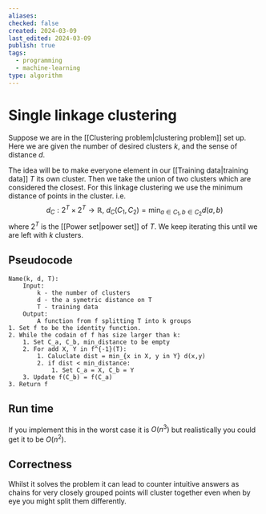```yaml
---
aliases: 
checked: false
created: 2024-03-09
last_edited: 2024-03-09
publish: true
tags:
  - programming
  - machine-learning
type: algorithm
---
```

# Single linkage clustering

Suppose we are in the [[Clustering problem|clustering problem]] set up. Here we are given the number of desired clusters $k$, and the sense of distance $d$.

The idea will be to make everyone element in our [[Training data|training data]] $T$ its own cluster. Then we take the union of two clusters which are considered the closest. For this linkage clustering we use the minimum distance of points in the cluster. i.e.
$$
d_C: 2^T \times 2^T \rightarrow \mathbb{R}, \ d_C(C_1, C_2) = \min_{a \in C_1, b \in C_2} d(a,b)
$$
where $2^T$ is the [[Power set|power set]] of $T$. We keep iterating this until we are left with $k$ clusters.

## Pseudocode

```pseudocode
Name(k, d, T):
	Input:
		k - the number of clusters
		d - the a symetric distance on T
		T - training data
	Output:
		A function from f splitting T into k groups
1. Set f to be the identity function.
2. While the codain of f has size larger than k:
	1. Set C_a, C_b, min_distance to be empty 
	2. For add X, Y in f^{-1}(T):
		1. Caluclate dist = min_{x in X, y in Y} d(x,y)
		2. if dist < min_distance:
			1. Set C_a = X, C_b = Y
	3. Update f(C_b) = f(C_a)
3. Return f
```

## Run time

If you implement this in the worst case it is $O(n^3)$ but realistically you could get it to be $O(n^2)$.

## Correctness

Whilst it solves the problem it can lead to counter intuitive answers as chains for very closely grouped points will cluster together even when by eye you might split them differently.
